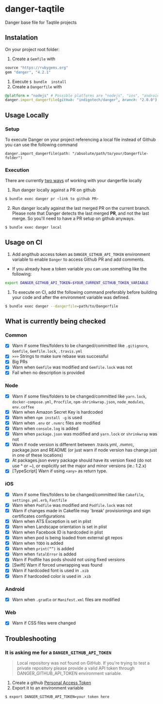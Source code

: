 # danger-taqtile

Danger base file for Taqtile projects

## Instalation

On your project root folder:

1. Create a `Gemfile` with
```ruby
source "https://rubygems.org"
gem "danger", "4.2.1"
```
1. Execute `$ bundle  install`
1. Create a `Dangerfile` with
```ruby
@platform = "nodejs" # Possible platforms are "nodejs", "ios", "android" and "web"
danger.import_dangerfile(github: "indigotech/danger", branch: "2.0.0") # replace version by latest on "Releases" section
```

## Usage Locally

### Setup
To execute Danger on your project referencing a local file instead of Github you can use the following command
```
danger.import_dangerfile(path: "/absolute/path/to/your/Dangerfile-folder")
```

### Execution

There are currently [two ways](http://danger.systems/guides/troubleshooting.html#i-want-to-work-locally-on-my-dangerfile) of working with your dangerfile locally

1. Run danger locally against a PR on github
```bash
$ bundle exec danger pr <link to github PR>
```

2. Run danger locally against the last merged PR on the current branch. Please note that Danger detects the last merged **PR**, and not the last merge. So you'll need to have a PR setup on github anyways.
```bash
$ bundle exec danger local
```



## Usage on CI

1. Add angithub access token as `DANGER_GITHUB_API_TOKEN` environment variable to enable `Danger` to access Github PR and add comments.
  - If you already have a token variable you can use something like the following:
  ```bash
  export DANGER_GITHUB_API_TOKEN=$YOUR_CURRENT_GITHUB_TOKEN_VARIABLE
  ```
1. To execute on CI, add the following command preferably before building your code and after the environment variable was defined.
```bash
$ bundle exec danger --dangerfile=path/to/Dangerfile
```


## What is currently being checked

### Common

- [x] Warn if some files/folders to be changed/committed like `.gitignore`, `Gemfile`, `Gemfile.lock`, `.travis.yml`
- [x] `>>>` Strings to make sure rebase was successful
- [x] Big PRs
- [x] Warn when `Gemfile` was modified and `Gemfile.lock` was not
- [x] Fail when no description is provided

### Node

- [x] Warn if some files/folders to be changed/committed like `yarn.lock`, `docker-compose.yml`, `Procfile`, `npm-shrinkwrap.json`, `node_modules`, `env.coffee`
- [x] Warn when Amazon Secret Key is hardcoded
- [x] Warn when `npm install -g` is used
- [x] Warn when `.env` or `.nvmrc` files are modified
- [x] Warn when `console.log` is added
- [x] Warn when `package.json` was modified and `yarn.lock` or `shrinkwrap` was not
- [x] Warn if node version is different between .travis.yml, .nvmrc, package.json and README (or just warn if node version has change just in one of these locations)
- [x] At packages.json every package should have its version fixed (do not use ^ or ~), or explicitly set the major and minor versions (ie.: 1.2.x)
- [x] [TypeScript] Warn if using `<any>` as return type.

### iOS

- [x] Warn if some files/folders to be changed/committed like `Cakefile`, `settings.yml.erb`, `Fastfile`
- [x] Warn when `Podfile` was modified and `Podfile.lock` was not
- [x] Warn if changes made in Cakefile may 'break' provisionings and sign certificates configurations
- [x] Warn when ATS Exception is set in plist
- [x] Warn when Landscape orientation is set in plist
- [x] Warn when Facebook ID is hardcoded in plist
- [x] Warn when pod is being loaded from external git repos
- [x] Warn when `TODO` is added
- [x] Warn when `print(“”)` is added
- [x] Warn when `fatalError` is added
- [x] Warn if Podfile has pods should not using fixed versions
- [x] [Swift] Warn if forced unwrapping was found
- [x] Warn if hardcoded font is used in `.xib`
- [x] Warn if hardcoded color is used in `.xib`

### Android

- [x] Warn when `.gradle` or `Manifest.xml` files are modified

### Web

- [x] Warn if CSS files were changed

## Troubleshooting

### It is asking me for a `DANGER_GITHUB_API_TOKEN`

> Local repository was not found on GitHub. If you're trying to test a private repository please provide a valid API token through DANGER_GITHUB_API_TOKEN environment variable.

1. Create a github [Personal Access Token](https://help.github.com/articles/creating-an-access-token-for-command-line-use/)
2. Export it to an environment variable
```bash
$ export DANGER_GITHUB_API_TOKEN=your token here
```
